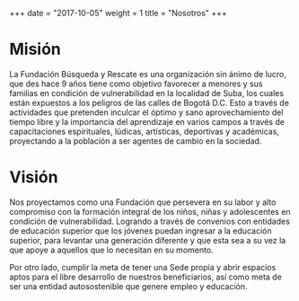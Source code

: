 +++
date = "2017-10-05"
weight = 1
title = "Nosotros"
+++

# Misión
La Fundación Búsqueda y Rescate es una organización sin ánimo de lucro, que des hace 9 años tiene como objetivo favorecer a menores y sus familias en condición de vulnerabilidad en la localidad de Suba, los cuales están expuestos a los peligros de las calles de Bogotá D.C.   Esto a través de actividades que pretenden inculcar el óptimo y sano aprovechamiento del tiempo libre y la importancia del aprendizaje en varios campos a través de capacitaciones espirituales, lúdicas, artísticas, deportivas y académicas, proyectando a la población a ser agentes de cambio en la sociedad.

# Visión

Nos proyectamos como una Fundación que persevera en su labor y alto compromiso con la formación integral de los niños, niñas y adolescentes en condición de vulnerabilidad. Logrando a través de convenios con entidades de educación superior que los jóvenes puedan ingresar a la educación superior, para levantar una generación diferente y que esta sea a su vez la que apoye a aquellos que lo necesitan en su momento.

Por otro lado, cumplir la meta de tener una Sede propia y abrir espacios aptos para el libre desarrollo de nuestros beneficiarios, así como meta de ser una entidad autosostenible que genere empleo y educación.
